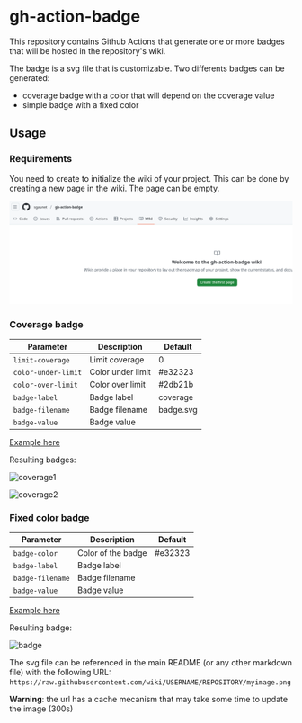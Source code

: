 # gh-action-badge

This repository contains Github Actions that generate one or more badges that will be hosted in the repository's wiki.

The badge is a svg file that is customizable. Two differents badges can be generated:

* coverage badge with a color that will depend on the coverage value
* simple badge with a fixed color

## Usage

### Requirements

You need to create to initialize the wiki of your project. This can be done by creating a new page in the wiki. The page can be empty.

![wiki](img/init-wiki.png)

### Coverage badge

| Parameter | Description | Default |
| --- | --- | --- |
| `limit-coverage` | Limit coverage | 0 |
| `color-under-limit` | Color under limit | #e32323 |
| `color-over-limit` | Color over limit | #2db21b |
| `badge-label` | Badge label | coverage |
| `badge-filename` | Badge filename | badge.svg |
| `badge-value` | Badge value | |

[Example here](.github/workflows/gh-action-coverage-test.yml)

Resulting badges:

![coverage1](https://raw.githubusercontent.com/wiki/ghcr.io/sgaunet/gh-action-badge/coverage-badge.svg)

![coverage2](https://raw.githubusercontent.com/wiki/ghcr.io/sgaunet/gh-action-badge/coverage-badge2.svg)

### Fixed color badge

| Parameter | Description | Default |
| --- | --- | --- |
| `badge-color` | Color of the badge | #e32323 |
| `badge-label` | Badge label | |
| `badge-filename` | Badge filename | |
| `badge-value` | Badge value | |

[Example here](.github/workflows/gh-action-badge-test.yml)

Resulting badge:

![badge](https://raw.githubusercontent.com/wiki/ghcr.io/sgaunet/gh-action-badge/badge.svg)

The svg file can be referenced in the main README (or any other markdown file) with the following URL: `https://raw.githubusercontent.com/wiki/USERNAME/REPOSITORY/myimage.png`

**Warning**: the url has a cache mecanism that may take some time to update the image (300s)
